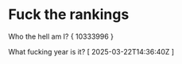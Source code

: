 # Fuck the rankings

Who the hell am I?
{ 10333996 }

What fucking year is it?
[ 2025-03-22T14:36:40Z ]
